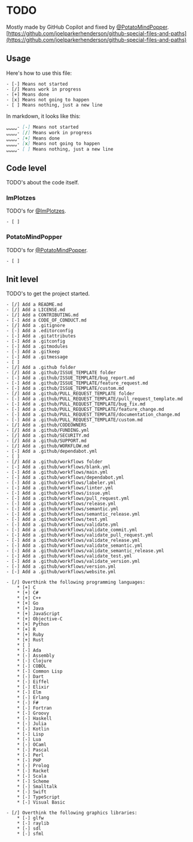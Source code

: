 # TODO

Mostly made by GitHub Copilot and fixed by [@PotatoMindPopper](https://github.com/PotatoMindPopper).
[https://github.com/joelparkerhenderson/github-special-files-and-paths](https://github.com/joelparkerhenderson/github-special-files-and-paths)

## Usage

Here's how to use this file:

    - [-] Means not started
    - [/] Means work in progress
    - [+] Means done
    - [x] Means not going to happen
    - [ ] Means nothing, just a new line

In markdown, it looks like this:

```markdown
␣␣␣␣- [-] Means not started
␣␣␣␣- [/] Means work in progress
␣␣␣␣- [+] Means done
␣␣␣␣- [x] Means not going to happen
␣␣␣␣- [ ] Means nothing, just a new line
```

## Code level

TODO's about the code itself.

### ImPlotzes

TODO's for [@ImPlotzes](https://github.com/ImPlotzes).

    - [ ]

### PotatoMindPopper

TODO's for [@PotatoMindPopper](https://github.com/PotatoMindPopper).

    - [ ]

## Init level

TODO's to get the project started.

    - [/] Add a README.md
    - [/] Add a LICENSE.md
    - [/] Add a CONTRIBUTING.md
    - [-] Add a CODE_OF_CONDUCT.md
    - [/] Add a .gitignore
    - [-] Add a .editorconfig
    - [-] Add a .gitattributes
    - [-] Add a .gitconfig
    - [-] Add a .gitmodules
    - [-] Add a .gitkeep
    - [-] Add a .gitmessage
    - [ ] 
    - [/] Add a .github folder
    - [/] Add a .github/ISSUE_TEMPLATE folder
    - [-] Add a .github/ISSUE_TEMPLATE/bug_report.md
    - [-] Add a .github/ISSUE_TEMPLATE/feature_request.md
    - [-] Add a .github/ISSUE_TEMPLATE/custom.md
    - [/] Add a .github/PULL_REQUEST_TEMPLATE folder
    - [-] Add a .github/PULL_REQUEST_TEMPLATE/pull_request_template.md
    - [-] Add a .github/PULL_REQUEST_TEMPLATE/bug_fix.md
    - [-] Add a .github/PULL_REQUEST_TEMPLATE/feature_change.md
    - [-] Add a .github/PULL_REQUEST_TEMPLATE/documentation_change.md
    - [-] Add a .github/PULL_REQUEST_TEMPLATE/custom.md
    - [/] Add a .github/CODEOWNERS
    - [/] Add a .github/FUNDING.yml
    - [/] Add a .github/SECURITY.md
    - [/] Add a .github/SUPPORT.md
    - [/] Add a .github/WORKFLOW.md
    - [-] Add a .github/dependabot.yml
    - [ ]
    - [/] Add a .github/workflows folder
    - [-] Add a .github/workflows/blank.yml
    - [-] Add a .github/workflows/main.yml
    - [-] Add a .github/workflows/dependabot.yml
    - [-] Add a .github/workflows/labeler.yml
    - [-] Add a .github/workflows/linter.yml
    - [-] Add a .github/workflows/issue.yml
    - [-] Add a .github/workflows/pull_request.yml
    - [-] Add a .github/workflows/release.yml
    - [-] Add a .github/workflows/semantic.yml
    - [-] Add a .github/workflows/semantic_release.yml
    - [-] Add a .github/workflows/test.yml
    - [-] Add a .github/workflows/validate.yml
    - [-] Add a .github/workflows/validate_commit.yml
    - [-] Add a .github/workflows/validate_pull_request.yml
    - [-] Add a .github/workflows/validate_release.yml
    - [-] Add a .github/workflows/validate_semantic.yml
    - [-] Add a .github/workflows/validate_semantic_release.yml
    - [-] Add a .github/workflows/validate_test.yml
    - [-] Add a .github/workflows/validate_version.yml
    - [-] Add a .github/workflows/version.yml
    - [-] Add a .github/workflows/website.yml

    - [/] Overthink the following programming languages:
        * [+] C
        * [+] C#
        * [+] C++
        * [+] Go
        * [+] Java
        * [+] JavaScript
        * [+] Objective-C
        * [+] Python
        * [+] R
        * [+] Ruby
        * [+] Rust
        * [ ]
        * [-] Ada
        * [-] Assembly
        * [-] Clojure
        * [-] COBOL
        * [-] Common Lisp
        * [-] Dart
        * [-] Eiffel
        * [-] Elixir
        * [-] Elm
        * [-] Erlang
        * [-] F#
        * [-] Fortran
        * [-] Groovy
        * [-] Haskell
        * [-] Julia
        * [-] Kotlin
        * [-] Lisp
        * [-] Lua
        * [-] OCaml
        * [-] Pascal
        * [-] Perl
        * [-] PHP
        * [-] Prolog
        * [-] Racket
        * [-] Scala
        * [-] Scheme
        * [-] Smalltalk
        * [-] Swift
        * [-] TypeScript
        * [-] Visual Basic
        
    - [/] Overthink the following graphics libraries:
        * [-] glfw
        * [-] raylib
        * [-] sdl
        * [-] sfml
